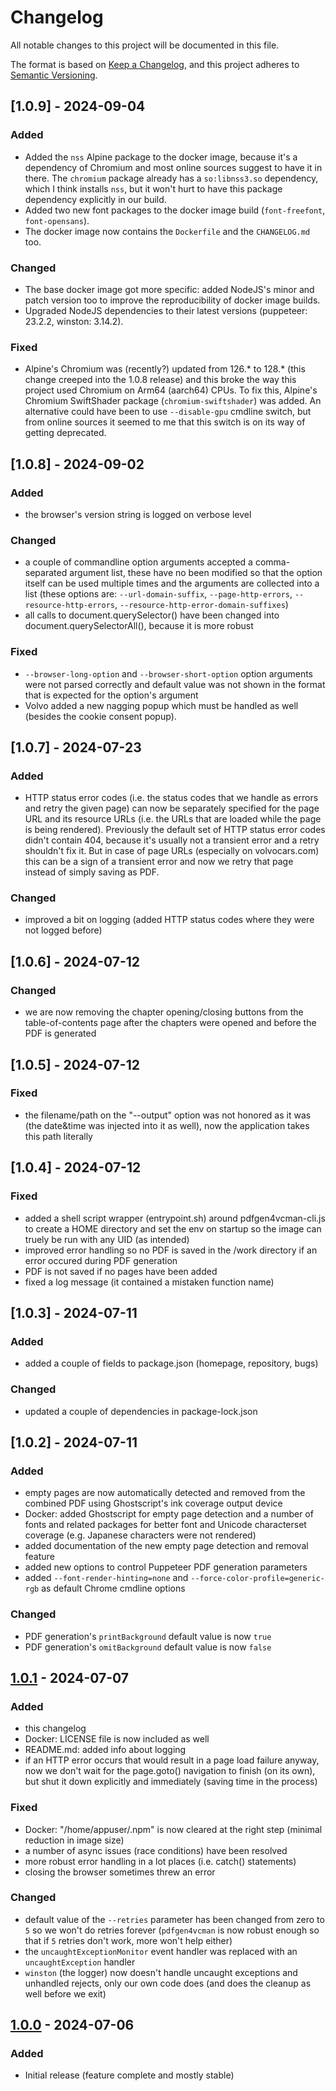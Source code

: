 # Changelog

All notable changes to this project will be documented in this file.

The format is based on [Keep a Changelog](https://keepachangelog.com/en/1.1.0/), and this project adheres to [Semantic Versioning](https://semver.org/spec/v2.0.0.html).

## [1.0.9] - 2024-09-04

### Added

- Added the `nss` Alpine package to the docker image, because it's a dependency of Chromium and most online sources suggest to have it in there. The `chromium` package already has a `so:libnss3.so` dependency, which I think installs `nss`, but it won't hurt to have this package dependency explicitly in our build.
- Added two new font packages to the docker image build (`font-freefont`, `font-opensans`).
- The docker image now contains the `Dockerfile` and the `CHANGELOG.md` too.

### Changed

- The base docker image got more specific: added NodeJS's minor and patch version too to improve the reproducibility of docker image builds.
- Upgraded NodeJS dependencies to their latest versions (puppeteer: 23.2.2, winston: 3.14.2).

### Fixed

- Alpine's Chromium was (recently?) updated from 126.\* to 128.\* (this change creeped into the 1.0.8 release) and this broke the way this project used Chromium on Arm64 (aarch64) CPUs. To fix this, Alpine's Chromium SwiftShader package (`chromium-swiftshader`) was added. An alternative could have been to use `--disable-gpu` cmdline switch, but from online sources it seemed to me that this switch is on its way of getting deprecated.

## [1.0.8] - 2024-09-02

### Added

- the browser's version string is logged on verbose level

### Changed

- a couple of commandline option arguments accepted a comma-separated argument list, these have no been modified so that the option itself can be used multiple times and the arguments are collected into a list (these options are: `--url-domain-suffix`, `--page-http-errors`, `--resource-http-errors`, `--resource-http-error-domain-suffixes`)
- all calls to document.querySelector() have been changed into document.querySelectorAll(), because it is more robust

### Fixed

- `--browser-long-option` and `--browser-short-option` option arguments were not parsed correctly and default value was not shown in the format that is expected for the option's argument
- Volvo added a new nagging popup which must be handled as well (besides the cookie consent popup).

## [1.0.7] - 2024-07-23

### Added

- HTTP status error codes (i.e. the status codes that we handle as errors and retry the given page) can now be separately specified for the page URL and its resource URLs (i.e. the URLs that are loaded while the page is being rendered). Previously the default set of HTTP status error codes didn't contain 404, because it's usually not a transient error and a retry shouldn't fix it. But in case of page URLs (especially on volvocars.com) this can be a sign of a transient error and now we retry that page instead of simply saving as PDF.

### Changed

- improved a bit on logging (added HTTP status codes where they were not logged before)

## [1.0.6] - 2024-07-12

### Changed

- we are now removing the chapter opening/closing buttons from the table-of-contents page after the chapters were opened and before the PDF is generated

## [1.0.5] - 2024-07-12

### Fixed

- the filename/path on the "--output" option was not honored as it was (the date&time was injected into it as well), now the application takes this path literally

## [1.0.4] - 2024-07-12

### Fixed

- added a shell script wrapper (entrypoint.sh) around pdfgen4vcman-cli.js to create a HOME directory and set the env on startup so the image can truely be run with any UID (as intended)
- improved error handling so no PDF is saved in the /work directory if an error occured during PDF generation
- PDF is not saved if no pages have been added
- fixed a log message (it contained a mistaken function name)

## [1.0.3] - 2024-07-11

### Added

- added a couple of fields to package.json (homepage, repository, bugs)

### Changed

- updated a couple of dependencies in package-lock.json

## [1.0.2] - 2024-07-11

### Added

- empty pages are now automatically detected and removed from the combined PDF using Ghostscript's ink coverage output device
- Docker: added Ghostscript for empty page detection and a number of fonts and related packages for better font and Unicode characterset coverage (e.g. Japanese characters were not rendered)
- added documentation of the new empty page detection and removal feature
- added new options to control Puppeteer PDF generation parameters
- added `--font-render-hinting=none` and `--force-color-profile=generic-rgb` as default Chrome cmdline options

### Changed

- PDF generation's `printBackground` default value is now `true`
- PDF generation's `omitBackground` default value is now `false`

## [1.0.1] - 2024-07-07

### Added

- this changelog
- Docker: LICENSE file is now included as well
- README.md: added info about logging
- if an HTTP error occurs that would result in a page load failure anyway, now we don't wait for the page.goto() navigation to finish (on its own), but shut it down explicitly and immediately (saving time in the process)

### Fixed

- Docker: "/home/appuser/.npm" is now cleared at the right step (minimal reduction in image size)
- a number of async issues (race conditions) have been resolved
- more robust error handling in a lot places (i.e. catch() statements)
- closing the browser sometimes threw an error

### Changed

- default value of the `--retries` parameter has been changed from zero to `5` so we won't do retries forever (`pdfgen4vcman` is now robust enough so that if `5` retries don't work, more won't help either)
- the `uncaughtExceptionMonitor` event handler was replaced with an `uncaughtException` handler
- `winston` (the logger) now doesn't handle uncaught exceptions and unhandled rejects, only our own code does (and does the cleanup as well before we exit)

## [1.0.0] - 2024-07-06

### Added

- Initial release (feature complete and mostly stable)

[1.0.1]: https://github.com/muzso/pdfgen4vcman/compare/1.0.0...1.0.1
[1.0.0]: https://github.com/muzso/pdfgen4vcman/releases/tag/1.0.0
